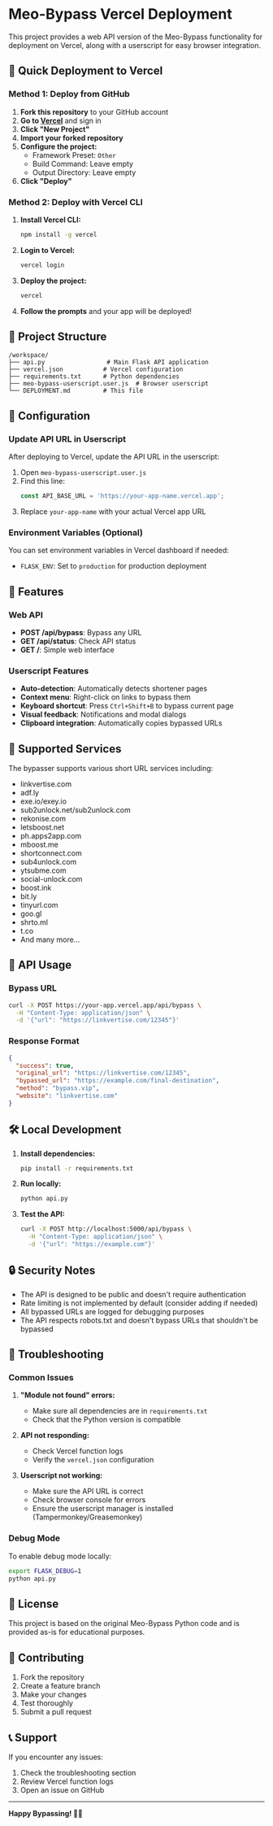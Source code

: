 # Meo-Bypass Vercel Deployment

This project provides a web API version of the Meo-Bypass functionality for deployment on Vercel, along with a userscript for easy browser integration.

## 🚀 Quick Deployment to Vercel

### Method 1: Deploy from GitHub

1. **Fork this repository** to your GitHub account
2. **Go to [Vercel](https://vercel.com)** and sign in
3. **Click "New Project"**
4. **Import your forked repository**
5. **Configure the project:**
   - Framework Preset: `Other`
   - Build Command: Leave empty
   - Output Directory: Leave empty
6. **Click "Deploy"**

### Method 2: Deploy with Vercel CLI

1. **Install Vercel CLI:**
   ```bash
   npm install -g vercel
   ```

2. **Login to Vercel:**
   ```bash
   vercel login
   ```

3. **Deploy the project:**
   ```bash
   vercel
   ```

4. **Follow the prompts** and your app will be deployed!

## 📁 Project Structure

```
/workspace/
├── api.py                 # Main Flask API application
├── vercel.json           # Vercel configuration
├── requirements.txt      # Python dependencies
├── meo-bypass-userscript.user.js  # Browser userscript
└── DEPLOYMENT.md         # This file
```

## 🔧 Configuration

### Update API URL in Userscript

After deploying to Vercel, update the API URL in the userscript:

1. Open `meo-bypass-userscript.user.js`
2. Find this line:
   ```javascript
   const API_BASE_URL = 'https://your-app-name.vercel.app';
   ```
3. Replace `your-app-name` with your actual Vercel app URL

### Environment Variables (Optional)

You can set environment variables in Vercel dashboard if needed:
- `FLASK_ENV`: Set to `production` for production deployment

## 🎯 Features

### Web API
- **POST /api/bypass**: Bypass any URL
- **GET /api/status**: Check API status
- **GET /**: Simple web interface

### Userscript Features
- **Auto-detection**: Automatically detects shortener pages
- **Context menu**: Right-click on links to bypass them
- **Keyboard shortcut**: Press `Ctrl+Shift+B` to bypass current page
- **Visual feedback**: Notifications and modal dialogs
- **Clipboard integration**: Automatically copies bypassed URLs

## 🔗 Supported Services

The bypasser supports various short URL services including:
- linkvertise.com
- adf.ly
- exe.io/exey.io
- sub2unlock.net/sub2unlock.com
- rekonise.com
- letsboost.net
- ph.apps2app.com
- mboost.me
- shortconnect.com
- sub4unlock.com
- ytsubme.com
- social-unlock.com
- boost.ink
- bit.ly
- tinyurl.com
- goo.gl
- shrto.ml
- t.co
- And many more...

## 📖 API Usage

### Bypass URL
```bash
curl -X POST https://your-app.vercel.app/api/bypass \
  -H "Content-Type: application/json" \
  -d '{"url": "https://linkvertise.com/12345"}'
```

### Response Format
```json
{
  "success": true,
  "original_url": "https://linkvertise.com/12345",
  "bypassed_url": "https://example.com/final-destination",
  "method": "bypass.vip",
  "website": "linkvertise.com"
}
```

## 🛠️ Local Development

1. **Install dependencies:**
   ```bash
   pip install -r requirements.txt
   ```

2. **Run locally:**
   ```bash
   python api.py
   ```

3. **Test the API:**
   ```bash
   curl -X POST http://localhost:5000/api/bypass \
     -H "Content-Type: application/json" \
     -d '{"url": "https://example.com"}'
   ```

## 🔒 Security Notes

- The API is designed to be public and doesn't require authentication
- Rate limiting is not implemented by default (consider adding if needed)
- All bypassed URLs are logged for debugging purposes
- The API respects robots.txt and doesn't bypass URLs that shouldn't be bypassed

## 🐛 Troubleshooting

### Common Issues

1. **"Module not found" errors:**
   - Make sure all dependencies are in `requirements.txt`
   - Check that the Python version is compatible

2. **API not responding:**
   - Check Vercel function logs
   - Verify the `vercel.json` configuration

3. **Userscript not working:**
   - Make sure the API URL is correct
   - Check browser console for errors
   - Ensure the userscript manager is installed (Tampermonkey/Greasemonkey)

### Debug Mode

To enable debug mode locally:
```bash
export FLASK_DEBUG=1
python api.py
```

## 📝 License

This project is based on the original Meo-Bypass Python code and is provided as-is for educational purposes.

## 🤝 Contributing

1. Fork the repository
2. Create a feature branch
3. Make your changes
4. Test thoroughly
5. Submit a pull request

## 📞 Support

If you encounter any issues:
1. Check the troubleshooting section
2. Review Vercel function logs
3. Open an issue on GitHub

---

**Happy Bypassing! 🔗✨**